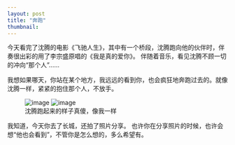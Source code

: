 ```yaml
---
layout: post
title: "奔跑"
thumbnail: 
---
```


今天看完了沈腾的电影《飞驰人生》，其中有一个桥段，沈腾跑向他的伙伴时，伴奏很出彩的用了李宗盛原唱的《我是真的爱你》。
伴随着音乐，看见沈腾不顾一切的冲向“那个人”……

我想如果哪天，你站在某个地方，我远远的看到你，也会疯狂地奔跑过去的。就像沈腾一样，紧紧的抱住那个人，不放手。

<figure>
	<img src="{{ site.baseurl }}/upload/run1.jpeg" alt="image">
	<img src="{{ site.baseurl }}/upload/run2.jpeg" alt="image">
	<figcaption>
		沈腾跑起来的样子真傻，像我一样
	</figcaption>
</figure>

我知道，今天你去了长城，还拍了照片分享。
也许你在分享照片的时候，也许会想“他也会看到”，不管你是怎么想的，多么希望有。
